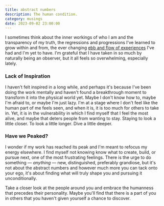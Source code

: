 ```yaml
---
title: abstract numbers
description: The human condition.
category: musings
date: 2023-09-02 23:00:00
---
```


I sometimes think about the inner workings of who I am and the transparency of my truth,
the regressions and progressions I've learned to grow within and from,
the ever changing [ebb and flow of experiences][ebb-and-flow] I've had and I'm yet to have.
I'm grateful that I have taken in so much by naturally being an observer,
but it all feels so overwhelming, especially lately.

### Lack of Inspiration

I haven't felt inspired in a long while, and perhaps it's because I've been doing the work
mentally and haven't found a breakthrough moment to transform it into the physical world yet.
Maybe I don't know how to, maybe I'm afraid to, or maybe I'm just lazy.
I'm at a stage where I don't feel like the human part of me
feels seen, and when it is, it is too much for others to take in.
Yet, it is in the vulnerability in which I find myself that I feel the most alive,
and maybe that deters people from wanting to stay.
Staying to look a little closer. To look a little longer. Dive a little deeper.

### Have we Peaked?

I wonder if my work has reached its peak and I'm meant to refocus my energy elsewhere.
I find myself not knowing know what to create, build, or pursue next,
one of the most frustrating feelings.
There is the urge to do something &mdash; _anything_ &mdash;
new, distinguished, preferably grandiose,
but it's not about the abstract numbers and however much
more you can tack onto your ego, it's about finding what will truly
shape you and pursuing it unconditionally.

Take a closer look at the people around you and
embrace the humanness that precedes their personality.
Maybe you'll find that there is a part of you in others that you haven't given
yourself a chance to discover.

[ebb-and-flow]: https://medium.com/@nicoletaher/the-ebb-and-flow-of-the-ocean-mirrors-our-internal-experience-if-we-let-it-c771a6f87266
